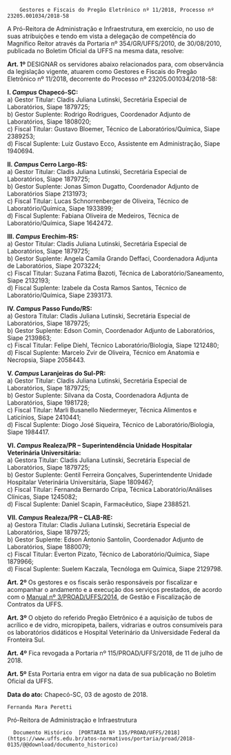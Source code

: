         Gestores e Fiscais do Pregão Eletrônico nº 11/2018, Processo nº 23205.001034/2018-58  

A Pró-Reitora de Administração e Infraestrutura, em exercício, no uso de suas atribuições e tendo em vista a delegação de competência do Magnífico Reitor através da Portaria nº 354/GR/UFFS/2010, de 30/08/2010, publicada no Boletim Oficial da UFFS na mesma data, resolve:

 **Art. 1º** DESIGNAR os servidores abaixo relacionados para, com observância da legislação vigente, atuarem como Gestores e Fiscais do Pregão Eletrônico nº 11/2018, decorrente do Processo nº 23205.001034/2018-58:

 **I. *Campus* Chapecó-SC:**  
a) Gestor Titular: Cladis Juliana Lutinski, Secretária Especial de Laboratórios, Siape 1879725;  
b) Gestor Suplente: Rodrigo Rodrigues, Coordenador Adjunto de Laboratórios, Siape 1808020;  
c) Fiscal Titular: Gustavo Bloemer, Técnico de Laboratórios/Química, Siape 2389253;  
d) Fiscal Suplente: Luiz Gustavo Ecco, Assistente em Administração, Siape 1940694.

 **II. *Campus* Cerro Largo-RS:**  
a) Gestor Titular: Cladis Juliana Lutinski, Secretária Especial de Laboratórios, Siape 1879725;  
b) Gestor Suplente: Jonas Simon Dugatto, Coordenador Adjunto de Laboratórios Siape 2131973;  
c) Fiscal Titular: Lucas Schnorrenberger de Oliveira, Técnico de Laboratório/Química, Siape 1933899;  
d) Fiscal Suplente: Fabiana Oliveira de Medeiros, Técnica de Laboratório/Química, Siape 1642472.

 **III. *Campus* Erechim-RS:**  
a) Gestor Titular: Cladis Juliana Lutinski, Secretária Especial de Laboratórios, Siape 1879725;  
b) Gestor Suplente: Angela Camila Grando Deffaci, Coordenadora Adjunta de Laboratórios, Siape 2073224;  
c) Fiscal Titular: Suzana Fatima Bazoti, Técnica de Laboratório/Saneamento, Siape 2132193;  
d) Fiscal Suplente: Izabele da Costa Ramos Santos, Técnico de Laboratório/Química, Siape 2393173.

 **IV. *Campus* Passo Fundo/RS:**  
a) Gestora Titular: Cladis Juliana Lutinski, Secretária Especial de Laboratórios, Siape 1879725;  
b) Gestor Suplente: Edson Comin, Coordenador Adjunto de Laboratórios, Siape 2139863;  
c) Fiscal Titular: Felipe Diehl, Técnico Laboratório/Biologia, Siape 1212480;  
d) Fiscal Suplente: Marcelo Zvir de Oliveira, Técnico em Anatomia e Necropsia, Siape 2058443.

 **V. *Campus* Laranjeiras do Sul-PR:**  
a) Gestor Titular: Cladis Juliana Lutinski, Secretária Especial de Laboratórios, Siape 1879725;  
b) Gestor Suplente: Silvana da Costa, Coordenadora Adjunta de Laboratórios, Siape 1981728;  
c) Fiscal Titular: Marli Busanello Niedermeyer, Técnica Alimentos e Laticínios, Siape 2410441;  
d) Fiscal Suplente: Diogo José Siqueira, Técnico de Laboratório/Biologia, Siape 1984417.

 **VI. *Campus* Realeza/PR – Superintendência Unidade Hospitalar Veterinária Universitária:**  
a) Gestora Titular: Cladis Juliana Lutinski, Secretária Especial de Laboratórios, Siape 1879725;  
b) Gestor Suplente: Gentil Ferreira Gonçalves, Superintendente Unidade Hospitalar Veterinária Universitária, Siape 1809467;  
c) Fiscal Titular: Fernanda Bernardo Cripa, Técnica Laboratório/Análises Clínicas, Siape 1245082;  
d) Fiscal Suplente: Daniel Scapin, Farmacêutico, Siape 2388521.

 **VII. *Campus* Realeza/PR – CLAB-RE:**  
a) Gestora Titular: Cladis Juliana Lutinski, Secretária Especial de Laboratórios, Siape 1879725;  
b) Gestor Suplente: Edson Antonio Santolin, Coordenador Adjunto de Laboratórios, Siape 1880079;  
c) Fiscal Titular: Everton Pizato, Técnico de Laboratório/Química, Siape 1879966;  
d) Fiscal Suplente: Suelem Kaczala, Tecnóloga em Química, Siape 2129798.

 **Art. 2º** Os gestores e os fiscais serão responsáveis por fiscalizar e acompanhar o andamento e a execução dos serviços prestados, de acordo com o [Manual nº 3/PROAD/UFFS/2014](https://www.uffs.edu.br/atos-normativos/manual/proad/2014-0003), de Gestão e Fiscalização de Contratos da UFFS.

 **Art. 3º** O objeto do referido Pregão Eletrônico é a aquisição de tubos de acrílico e de vidro, micropipeta, bailers, vidrarias e outros consumíveis para os laboratórios didáticos e Hospital Veterinário da Universidade Federal da Fronteira Sul.

 **Art. 4º** Fica revogada a Portaria nº 115/PROAD/UFFS/2018, de 11 de julho de 2018.

 **Art. 5º** Esta Portaria entra em vigor na data de sua publicação no Boletim Oficial da UFFS.

   **Data do ato:** Chapecó-SC, 03 de agosto de 2018.   
 

    Fernanda Mara Peretti   
 Pró-Reitora de Administração e Infraestrutura 

      Documento Histórico  [PORTARIA Nº 135/PROAD/UFFS/2018](https://www.uffs.edu.br/atos-normativos/portaria/proad/2018-0135/@@download/documento_historico)     
      